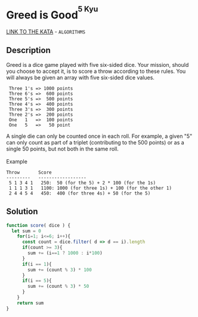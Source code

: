 # Greed is Good<sup><sup>5 Kyu</sup></sup>
[LINK TO THE KATA](https://www.codewars.com/kata/5270d0d18625160ada0000e4) - `ALGORITHMS`

## Description
Greed is a dice game played with five six-sided dice. Your mission, should you choose to accept it, is to score a throw according to these rules. You will always be given an array with five six-sided dice values.
```
 Three 1's => 1000 points
 Three 6's =>  600 points
 Three 5's =>  500 points
 Three 4's =>  400 points
 Three 3's =>  300 points
 Three 2's =>  200 points
 One   1   =>  100 points
 One   5   =>   50 point
```
A single die can only be counted once in each roll. For example, a given "5" can only count as part of a triplet (contributing to the 500 points) or as a single 50 points, but not both in the same roll.
<br /><br />
Example
```
Throw       Score
---------   ------------------
 5 1 3 4 1   250:  50 (for the 5) + 2 * 100 (for the 1s)
 1 1 1 3 1   1100: 1000 (for three 1s) + 100 (for the other 1)
 2 4 4 5 4   450:  400 (for three 4s) + 50 (for the 5)
```

## Solution
```javascript
function score( dice ) {
  let sum = 0
    for(i=1; i<=6; i++){
      const count = dice.filter( d => d == i).length
      if(count >= 3){
        sum += (i==1 ? 1000 : i*100)
      }
      if(i == 1){
        sum += (count % 3) * 100 
      }
      if(i == 5){
        sum += (count % 3) * 50
      }
    }
    return sum
}
```